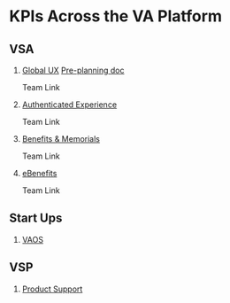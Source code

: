 # KPIs Across the VA Platform

## VSA
1. [Global UX](https://docs.google.com/spreadsheets/d/1KkutVv9NFR-eWrp0LiZ4rPoClJj0tnCK9FQ58R7KUU0/edit#gid=1554481611)
[Pre-planning doc](https://docs.google.com/document/d/1trBT7H43NPt3pjCL5awqQ95ep9Lq8RDSJlNMwKXiYT8/edit)

    Team Link

2. [Authenticated Experience](https://docs.google.com/spreadsheets/d/1pXhh8-WXAP_Bqbvs1Pn0Dtmr3q4NQfNsJoX2Wjo2rXE/edit#gid=1554481611)

    Team Link

3. [Benefits & Memorials](https://docs.google.com/spreadsheets/d/1kd9BINUvJYvSa5vO2a4gCjs2x8-6ouhVYXA_VFj4eDY/edit#gid=1554481611)

    Team Link

4. [eBenefits](https://docs.google.com/spreadsheets/d/1Zy_m5s6zrhmgKaUacYo2MLRmDjtJNhVKSeyeSeAtVec/edit#gid=1554481611)

   Team Link

## Start Ups
1. [VAOS](https://github.com/department-of-veterans-affairs/va.gov-team/tree/master/products/health-care/appointments#kpis)

## VSP
1. [Product Support](https://docs.google.com/spreadsheets/d/14rTtP8J4UlUkZ_EB0WMXykTUOmQ52MGABhUiEYFiG9w/edit#gid=1554481611)

